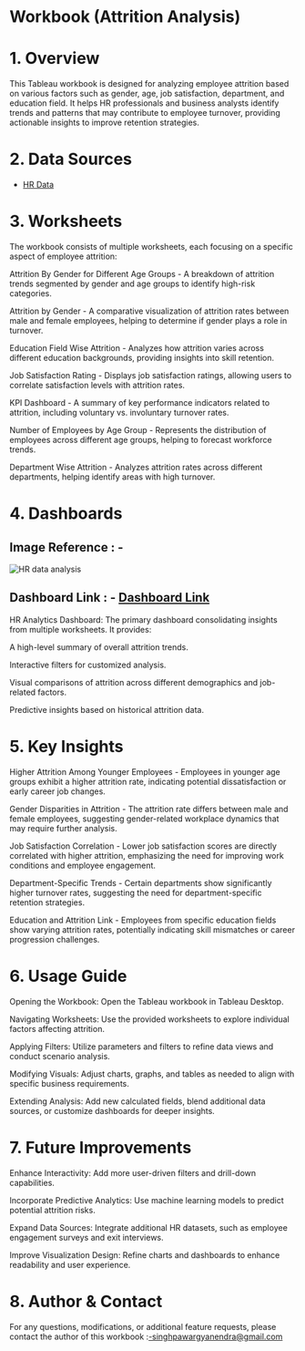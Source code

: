 #  Workbook (Attrition Analysis)

# 1. Overview

This Tableau workbook is designed for analyzing employee attrition based on various factors such as gender, age, job satisfaction, department, and education field. It helps HR professionals and business analysts identify trends and patterns that may contribute to employee turnover, providing actionable insights to improve retention strategies.

# 2. Data Sources

- <a href="https://github.com/gsinghpawar25/Data-Analysis-DB-HRAttrition-Proj1/blob/main/HR%20Data.xlsx">HR Data</a>

# 3. Worksheets

The workbook consists of multiple worksheets, each focusing on a specific aspect of employee attrition:

Attrition By Gender for Different Age Groups - A breakdown of attrition trends segmented by gender and age groups to identify high-risk categories.

Attrition by Gender - A comparative visualization of attrition rates between male and female employees, helping to determine if gender plays a role in turnover.

Education Field Wise Attrition - Analyzes how attrition varies across different education backgrounds, providing insights into skill retention.

Job Satisfaction Rating - Displays job satisfaction ratings, allowing users to correlate satisfaction levels with attrition rates.

KPI Dashboard - A summary of key performance indicators related to attrition, including voluntary vs. involuntary turnover rates.

Number of Employees by Age Group - Represents the distribution of employees across different age groups, helping to forecast workforce trends.

Department Wise Attrition - Analyzes attrition rates across different departments, helping identify areas with high turnover.

# 4. Dashboards

## Image Reference : - 
![HR data analysis](https://github.com/user-attachments/assets/008186c6-7122-47e6-ac95-9803703e7110)

## Dashboard Link : - <a href="https://public.tableau.com/views/Proj-1HRdataanalysisAttrition/HRAnalytics?:language=en-US&publish=yes&:sid=&:redirect=auth&:display_count=n&:origin=viz_share_link"> Dashboard Link</a>

HR Analytics Dashboard: The primary dashboard consolidating insights from multiple worksheets. It provides:

A high-level summary of overall attrition trends.

Interactive filters for customized analysis.

Visual comparisons of attrition across different demographics and job-related factors.

Predictive insights based on historical attrition data.

# 5. Key Insights

Higher Attrition Among Younger Employees - Employees in younger age groups exhibit a higher attrition rate, indicating potential dissatisfaction or early career job changes.

Gender Disparities in Attrition - The attrition rate differs between male and female employees, suggesting gender-related workplace dynamics that may require further analysis.

Job Satisfaction Correlation - Lower job satisfaction scores are directly correlated with higher attrition, emphasizing the need for improving work conditions and employee engagement.

Department-Specific Trends - Certain departments show significantly higher turnover rates, suggesting the need for department-specific retention strategies.

Education and Attrition Link - Employees from specific education fields show varying attrition rates, potentially indicating skill mismatches or career progression challenges.

# 6. Usage Guide

Opening the Workbook: Open the Tableau workbook in Tableau Desktop.

Navigating Worksheets: Use the provided worksheets to explore individual factors affecting attrition.

Applying Filters: Utilize parameters and filters to refine data views and conduct scenario analysis.

Modifying Visuals: Adjust charts, graphs, and tables as needed to align with specific business requirements.

Extending Analysis: Add new calculated fields, blend additional data sources, or customize dashboards for deeper insights.

# 7. Future Improvements

Enhance Interactivity: Add more user-driven filters and drill-down capabilities.

Incorporate Predictive Analytics: Use machine learning models to predict potential attrition risks.

Expand Data Sources: Integrate additional HR datasets, such as employee engagement surveys and exit interviews.

Improve Visualization Design: Refine charts and dashboards to enhance readability and user experience.

# 8. Author & Contact

For any questions, modifications, or additional feature requests, please contact the author of this workbook :-singhpawargyanendra@gmail.com


